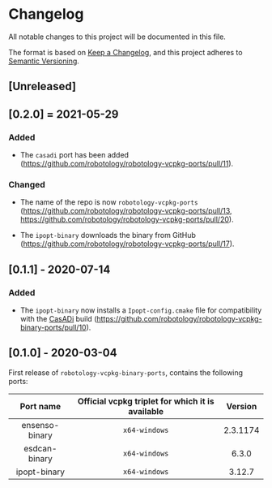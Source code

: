 # Changelog
All notable changes to this project will be documented in this file.

The format is based on [Keep a Changelog](https://keepachangelog.com/en/1.0.0/),
and this project adheres to [Semantic Versioning](https://semver.org/spec/v2.0.0.html).

## [Unreleased]

## [0.2.0] = 2021-05-29

### Added 
- The `casadi` port has been added (https://github.com/robotology/robotology-vcpkg-ports/pull/11).

### Changed 
- The name of the repo is now `robotology-vcpkg-ports` (https://github.com/robotology/robotology-vcpkg-ports/pull/13, https://github.com/robotology/robotology-vcpkg-ports/pull/20).
* The `ipopt-binary`  downloads the binary from GitHub (https://github.com/robotology/robotology-vcpkg-ports/pull/17).

## [0.1.1] - 2020-07-14

### Added 
- The `ipopt-binary` now installs a `Ipopt-config.cmake` file for compatibility with the [CasADi](https://web.casadi.org/) build (https://github.com/robotology/robotology-vcpkg-binary-ports/pull/10).

## [0.1.0] - 2020-03-04

First release of `robotology-vcpkg-binary-ports`, contains the following ports: 

| Port name | Official vcpkg triplet for which it is available |  Version |
|:---------:|:------------------------------------------------:|:--------:|
| ensenso-binary | `x64-windows`                | 2.3.1174 | 
| esdcan-binary | `x64-windows`                |  6.3.0 |
| ipopt-binary | `x64-windows`                | 3.12.7 |
